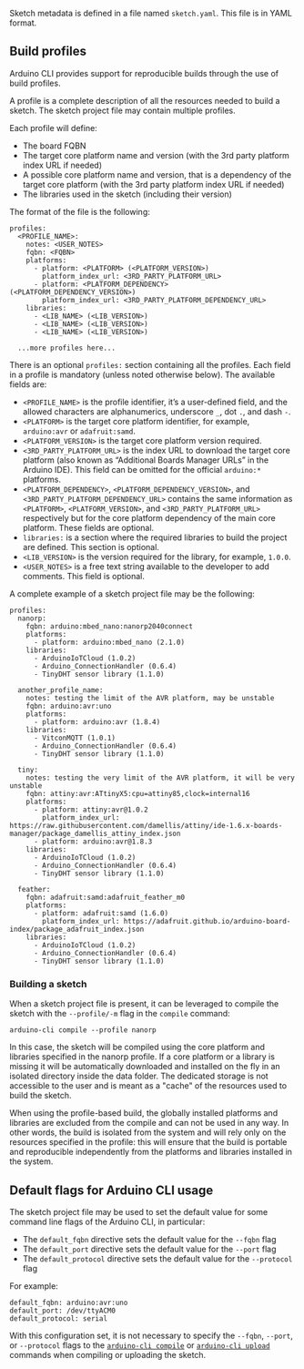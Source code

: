 Sketch metadata is defined in a file named `sketch.yaml`. This file is in YAML format.

## Build profiles

Arduino CLI provides support for reproducible builds through the use of build profiles.

A profile is a complete description of all the resources needed to build a sketch. The sketch project file may contain
multiple profiles.

Each profile will define:

- The board FQBN
- The target core platform name and version (with the 3rd party platform index URL if needed)
- A possible core platform name and version, that is a dependency of the target core platform (with the 3rd party
  platform index URL if needed)
- The libraries used in the sketch (including their version)

The format of the file is the following:

```
profiles:
  <PROFILE_NAME>:
    notes: <USER_NOTES>
    fqbn: <FQBN>
    platforms:
      - platform: <PLATFORM> (<PLATFORM_VERSION>)
        platform_index_url: <3RD_PARTY_PLATFORM_URL>
      - platform: <PLATFORM_DEPENDENCY> (<PLATFORM_DEPENDENCY_VERSION>)
        platform_index_url: <3RD_PARTY_PLATFORM_DEPENDENCY_URL>
    libraries:
      - <LIB_NAME> (<LIB_VERSION>)
      - <LIB_NAME> (<LIB_VERSION>)
      - <LIB_NAME> (<LIB_VERSION>)

  ...more profiles here...
```

There is an optional `profiles:` section containing all the profiles. Each field in a profile is mandatory (unless noted
otherwise below). The available fields are:

- `<PROFILE_NAME>` is the profile identifier, it’s a user-defined field, and the allowed characters are alphanumerics,
  underscore `_`, dot `.`, and dash `-`.
- `<PLATFORM>` is the target core platform identifier, for example, `arduino:avr` or `adafruit:samd`.
- `<PLATFORM_VERSION>` is the target core platform version required.
- `<3RD_PARTY_PLATFORM_URL>` is the index URL to download the target core platform (also known as “Additional Boards
  Manager URLs” in the Arduino IDE). This field can be omitted for the official `arduino:*` platforms.
- `<PLATFORM_DEPENDENCY>`, `<PLATFORM_DEPENDENCY_VERSION>`, and `<3RD_PARTY_PLATFORM_DEPENDENCY_URL>` contains the same
  information as `<PLATFORM>`, `<PLATFORM_VERSION>`, and `<3RD_PARTY_PLATFORM_URL>` respectively but for the core
  platform dependency of the main core platform. These fields are optional.
- `libraries:` is a section where the required libraries to build the project are defined. This section is optional.
- `<LIB_VERSION>` is the version required for the library, for example, `1.0.0`.
- `<USER_NOTES>` is a free text string available to the developer to add comments. This field is optional.

A complete example of a sketch project file may be the following:

```
profiles:
  nanorp:
    fqbn: arduino:mbed_nano:nanorp2040connect
    platforms:
      - platform: arduino:mbed_nano (2.1.0)
    libraries:
      - ArduinoIoTCloud (1.0.2)
      - Arduino_ConnectionHandler (0.6.4)
      - TinyDHT sensor library (1.1.0)

  another_profile_name:
    notes: testing the limit of the AVR platform, may be unstable
    fqbn: arduino:avr:uno
    platforms:
      - platform: arduino:avr (1.8.4)
    libraries:
      - VitconMQTT (1.0.1)
      - Arduino_ConnectionHandler (0.6.4)
      - TinyDHT sensor library (1.1.0)

  tiny:
    notes: testing the very limit of the AVR platform, it will be very unstable
    fqbn: attiny:avr:ATtinyX5:cpu=attiny85,clock=internal16
    platforms:
      - platform: attiny:avr@1.0.2
        platform_index_url: https://raw.githubusercontent.com/damellis/attiny/ide-1.6.x-boards-manager/package_damellis_attiny_index.json
      - platform: arduino:avr@1.8.3
    libraries:
      - ArduinoIoTCloud (1.0.2)
      - Arduino_ConnectionHandler (0.6.4)
      - TinyDHT sensor library (1.1.0)

  feather:
    fqbn: adafruit:samd:adafruit_feather_m0
    platforms:
      - platform: adafruit:samd (1.6.0)
        platform_index_url: https://adafruit.github.io/arduino-board-index/package_adafruit_index.json
    libraries:
      - ArduinoIoTCloud (1.0.2)
      - Arduino_ConnectionHandler (0.6.4)
      - TinyDHT sensor library (1.1.0)
```

### Building a sketch

When a sketch project file is present, it can be leveraged to compile the sketch with the `--profile/-m` flag in the
`compile` command:

```
arduino-cli compile --profile nanorp
```

In this case, the sketch will be compiled using the core platform and libraries specified in the nanorp profile. If a
core platform or a library is missing it will be automatically downloaded and installed on the fly in an isolated
directory inside the data folder. The dedicated storage is not accessible to the user and is meant as a "cache" of the
resources used to build the sketch.

When using the profile-based build, the globally installed platforms and libraries are excluded from the compile and can
not be used in any way. In other words, the build is isolated from the system and will rely only on the resources
specified in the profile: this will ensure that the build is portable and reproducible independently from the platforms
and libraries installed in the system.

## Default flags for Arduino CLI usage

The sketch project file may be used to set the default value for some command line flags of the Arduino CLI, in
particular:

- The `default_fqbn` directive sets the default value for the `--fqbn` flag
- The `default_port` directive sets the default value for the `--port` flag
- The `default_protocol` directive sets the default value for the `--protocol` flag

For example:

```
default_fqbn: arduino:avr:uno
default_port: /dev/ttyACM0
default_protocol: serial
```

With this configuration set, it is not necessary to specify the `--fqbn`, `--port`, or `--protocol` flags to the
[`arduino-cli compile`](commands/arduino-cli_compile.md) or [`arduino-cli upload`](commands/arduino-cli_upload.md)
commands when compiling or uploading the sketch.
